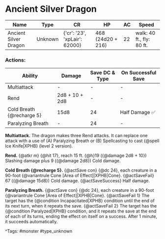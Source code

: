 # Ancient Silver Dragon

| Name | Type | CR | HP | AC | Speed |
|------|------|----|----|----|-------|
| Ancient Silver Dragon | Unknown | {'cr': '23', 'xpLair': 62000} | 468 (24d20 + 216) | 22 | walk: 40 ft., fly: 80 ft. |

### Actions:

| Ability | Damage | Save DC & Type | On Successful Save |
|---------|--------|----------------|--------------------|
| Multiattack | - | - | - |
| Rend | 2d8 + 10 + 2d8 | - | - |
| Cold Breath {@recharge 5} | 15d8 | 24 | Half Damage ✅ |
| Paralyzing Breath | - | 24 | - |


**Multiattack.** The dragon makes three Rend attacks. It can replace one attack with a use of (A) Paralyzing Breath or (B) Spellcasting to cast {@spell Ice Knife|XPHB} (level 2 version).

**Rend.** {@atkr m} {@hit 17}, reach 15 ft. {@h}19 ({@damage 2d8 + 10}) Slashing damage plus 9 ({@damage 2d8}) Cold damage.

**Cold Breath {@recharge 5}.** {@actSave con} {@dc 24}, each creature in a 90-foot {@variantrule Cone [Area of Effect]|XPHB|Cone}. {@actSaveFail} 67 ({@damage 15d8}) Cold damage. {@actSaveSuccess} Half damage.

**Paralyzing Breath.** {@actSave con} {@dc 24}, each creature in a 90-foot {@variantrule Cone [Area of Effect]|XPHB|Cone}. {@actSaveFail 1} The target has the {@condition Incapacitated|XPHB} condition until the end of its next turn, when it repeats the save. {@actSaveFail 2} The target has the {@condition Paralyzed|XPHB} condition, and it repeats the save at the end of each of its turns, ending the effect on itself on a success. After 1 minute, it succeeds automatically.

^Tags: #monster #type_unknown